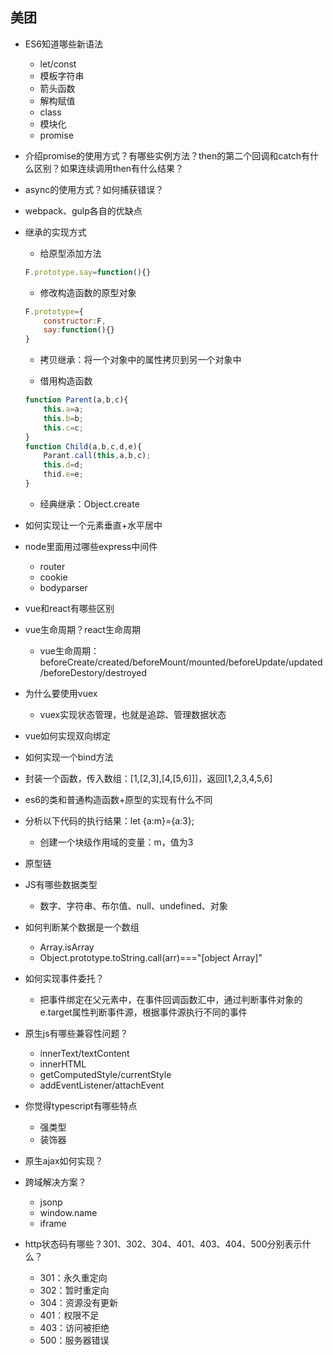 ## 美团
+ ES6知道哪些新语法
    - let/const
    - 模板字符串
    - 箭头函数
    - 解构赋值
    - class
    - 模块化
    - promise

+ 介绍promise的使用方式？有哪些实例方法？then的第二个回调和catch有什么区别？如果连续调用then有什么结果？

+ async的使用方式？如何捕获错误？

+ webpack、gulp各自的优缺点

+ 继承的实现方式
    - 给原型添加方法
    ```js
    F.prototype.say=function(){}
    ```
    - 修改构造函数的原型对象
    ```js
    F.prototype={ 
        constructor:F,
        say:function(){} 
    }
    ```
    - 拷贝继承：将一个对象中的属性拷贝到另一个对象中

    - 借用构造函数
    ```js
    function Parent(a,b,c){
        this.a=a;
        this.b=b;
        this.c=c;
    }
    function Child(a,b,c,d,e){
        Parant.call(this,a,b,c);
        this.d=d;
        thid.e=e;
    }
    ```
    - 经典继承：Object.create

+ 如何实现让一个元素垂直+水平居中

+ node里面用过哪些express中间件
    - router
    - cookie
    - bodyparser

+ vue和react有哪些区别

+ vue生命周期？react生命周期
    - vue生命周期：beforeCreate/created/beforeMount/mounted/beforeUpdate/updated/beforeDestory/destroyed

+ 为什么要使用vuex
    - vuex实现状态管理，也就是追踪、管理数据状态

+ vue如何实现双向绑定

+ 如何实现一个bind方法

+ 封装一个函数，传入数组：[1,[2,3],[4,[5,6]]]，返回[1,2,3,4,5,6]

+ es6的类和普通构造函数+原型的实现有什么不同

+ 分析以下代码的执行结果：let {a:m}={a:3};
    - 创建一个块级作用域的变量：m，值为3

+ 原型链

+ JS有哪些数据类型
    - 数字、字符串、布尔值、null、undefined、对象

+ 如何判断某个数据是一个数组
    - Array.isArray
    - Object.prototype.toString.call(arr)==="[object Array]"

+ 如何实现事件委托？
    - 把事件绑定在父元素中，在事件回调函数汇中，通过判断事件对象的e.target属性判断事件源，根据事件源执行不同的事件

+ 原生js有哪些兼容性问题？
    - innerText/textContent
    - innerHTML
    - getComputedStyle/currentStyle
    - addEventListener/attachEvent

+ 你觉得typescript有哪些特点
    - 强类型
    - 装饰器

+ 原生ajax如何实现？

+ 跨域解决方案？
    - jsonp
    - window.name
    - iframe

+ http状态码有哪些？301、302、304、401、403、404、500分别表示什么？
    - 301：永久重定向
    - 302：暂时重定向
    - 304：资源没有更新
    - 401：权限不足
    - 403：访问被拒绝
    - 500：服务器错误